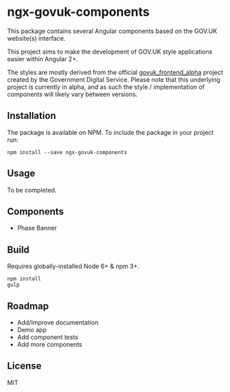 # ngx-govuk-components

This package contains several Angular components based on the GOV.UK website(s) interface.

This project aims to make the development of GOV.UK style applications easier within Angular 2+.

The styles are mostly derived from the official [govuk_frontend_alpha](https://github.com/alphagov/govuk_frontend_alpha) project created by the Government Digital Service. Please note that this underlying project is currently in alpha, and as such the style / implementation of components will likely vary between versions.

## Installation

The package is available on NPM. To include the package in your project run:

```
npm install --save ngx-govuk-components
```

## Usage

To be completed.

## Components

- Phase Banner


## Build

Requires globally-installed Node 6+ & npm 3+.

```
npm install
gulp
```

## Roadmap

- Add/Improve documentation
- Demo app
- Add component tests
- Add more components

## License

MIT
